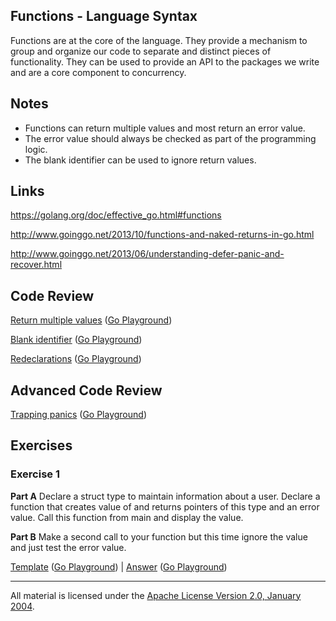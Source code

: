 ## Functions - Language Syntax

Functions are at the core of the language. They provide a mechanism to group and organize our code to separate and distinct pieces of functionality. They can be used to provide an API to the packages we write and are a core component to concurrency.

## Notes

* Functions can return multiple values and most return an error value.
* The error value should always be checked as part of the programming logic.
* The blank identifier can be used to ignore return values.

## Links

https://golang.org/doc/effective_go.html#functions

http://www.goinggo.net/2013/10/functions-and-naked-returns-in-go.html

http://www.goinggo.net/2013/06/understanding-defer-panic-and-recover.html

## Code Review

[Return multiple values](example1/example1.go) ([Go Playground](http://play.golang.org/p/bYY-TRjfH0))

[Blank identifier](example2/example2.go) ([Go Playground](http://play.golang.org/p/jJl5GV_LdI))

[Redeclarations](example3/example3.go) ([Go Playground](http://play.golang.org/p/bw3PrialU0))

## Advanced Code Review

[Trapping panics](advanced/example1/example1.go) ([Go Playground](http://play.golang.org/p/QiGOu7b32S))

## Exercises

### Exercise 1

**Part A** Declare a struct type to maintain information about a user. Declare a function that creates value of and returns pointers of this type and an error value. Call this function from main and display the value.

**Part B** Make a second call to your function but this time ignore the value and just test the error value.

[Template](exercises/template1/template1.go) ([Go Playground](http://play.golang.org/p/p0vlsW5sVL)) | 
[Answer](exercises/exercise1/exercise1.go) ([Go Playground](https://play.golang.org/p/KrrJT0563m))
___
All material is licensed under the [Apache License Version 2.0, January 2004](http://www.apache.org/licenses/LICENSE-2.0).
